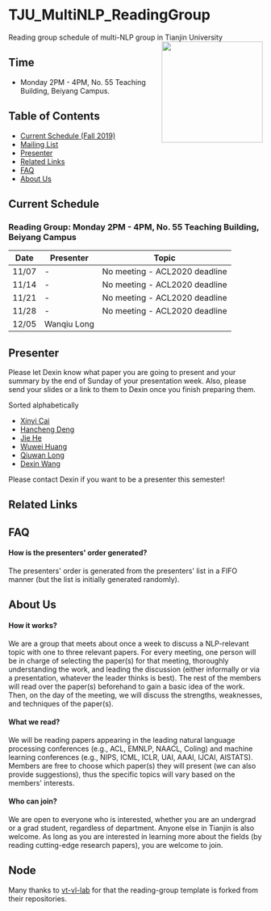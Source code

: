 # TJU_MultiNLP_ReadingGroup
Reading group schedule of multi-NLP group in Tianjin University 
<img src="https://upload.wikimedia.org/wikipedia/en/9/9d/TJU_logo.png" width="200" align="right">
## Time
- Monday 2PM - 4PM, No. 55 Teaching Building, Beiyang Campus.



## Table of Contents

- [Current Schedule (Fall 2019)](#current-schedule)
- [Mailing List](#mailing-list)
- [Presenter](#presenter)
- [Related Links](#related-links)
- [FAQ](#faq)
- [About Us](#about-us)


## Current Schedule

### Reading Group: Monday 2PM - 4PM, No. 55 Teaching Building, Beiyang Campus

| Date       | Presenter     |  Topic     |
|-------------|--------|--------|
| 11/07 | -              | No meeting - ACL2020 deadline |
| 11/14 | -              | No meeting - ACL2020 deadline |
| 11/21 | -              | No meeting - ACL2020 deadline |
| 11/28 | -              | No meeting - ACL2020 deadline |
| 12/05 | Wanqiu Long    |  |

## Presenter
Please let Dexin know what paper you are going to present and your summary by the end of Sunday of your presentation week. Also, please send your slides or a link to them to Dexin once you finish preparing them.

Sorted alphabetically
- [Xinyi Cai]()
- [Hancheng Deng]()
- [Jie He]()
- [Wuwei Huang]()
- [Qiuwan Long]()
- [Dexin Wang](https://github.com/wonderseen/)

Please contact Dexin if you want to be a presenter this semester!

## Related Links


## FAQ
#### How is the presenters' order generated?
The presenters' order is generated from the presenters' list in a FIFO manner (but the list is initially generated randomly).

## About Us

#### How it works?
We are a group that meets about once a week to discuss a NLP-relevant topic with one to three relevant papers. For every meeting, one person will be in charge of selecting the paper(s) for that meeting, thoroughly understanding the work, and leading the discussion (either informally or via a presentation, whatever the leader thinks is best). The rest of the members will read over the paper(s) beforehand to gain a basic idea of the work. Then, on the day of the meeting, we will discuss the strengths, weaknesses, and techniques of the paper(s).

#### What we read?
We will be reading papers appearing in the leading natural language processing conferences (e.g., ACL, EMNLP, NAACL, Coling) and machine learning conferences (e.g., NIPS, ICML, ICLR, UAI, AAAI, IJCAI, AISTATS). Members are free to choose which paper(s) they will present (we can also provide suggestions), thus the specific topics will vary based on the members' interests.

#### Who can join?
We are open to everyone who is interested, whether you are an undergrad or a grad student, regardless of department. Anyone else in Tianjin is also welcome. As long as you are interested in learning more about the fields (by reading cutting-edge research papers), you are welcome to join.

## Node
Many thanks to [vt-vl-lab](https://github.com/vt-vl-lab/reading_group) for that the reading-group template is forked from their repositories.
